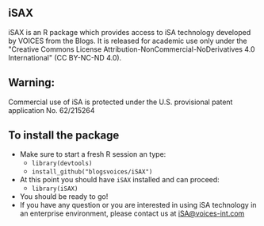 ## iSAX
iSAX is an R package which provides access to iSA technology developed by VOICES from the Blogs. It is released for academic use only under the "Creative Commons License Attribution-NonCommercial-NoDerivatives 4.0 International" (CC BY-NC-ND 4.0). 

## Warning:
Commercial use of iSA is protected under the U.S. provisional patent application No. 62/215264

## To install the package
- Make sure to start a fresh R session an type:
  - `library(devtools)`
  - `install_github("blogsvoices/iSAX")`
- At this point you should have `iSAX` installed and can proceed:
  - `library(iSAX)`
- You should be ready to go!
- If you have any question or you are interested in using iSA technology in an enterprise environment, please contact us at iSA@voices-int.com

